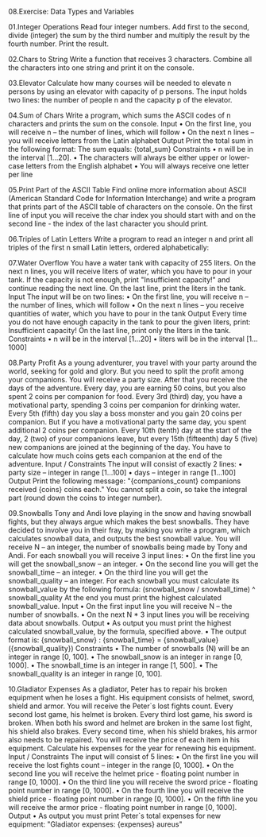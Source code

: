 08.Exercise: Data Types and Variables

  01.Integer Operations
Read four integer numbers. Add first to the second, divide (integer) the sum by the third number and multiply the result by the fourth number. Print the result.

  02.Chars to String
Write a function that receives 3 characters. Combine all the characters into one string and print it on the console.

  03.Elevator
Calculate how many courses will be needed to elevate n persons by using an elevator with capacity of p persons. The input holds two lines: the number of people n and the capacity p of the elevator.

  04.Sum of Chars
Write a program, which sums the ASCII codes of n characters and prints the sum on the console.
Input
    • On the first line, you will receive n – the number of lines, which will follow
    • On the next n lines – you will receive letters from the Latin alphabet
Output
Print the total sum in the following format:
The sum equals: {total_sum}
Constraints
    • n will be in the interval [1…20].
    • The characters will always be either upper or lower-case letters from the English alphabet
    • You will always receive one letter per line

  05.Print Part of the ASCII Table
Find online more information about ASCII (American Standard Code for Information Interchange) and write a program that prints part of the ASCII table of characters on the console.  On the first line of input you will receive the char index you should start with and on the second line - the index of the last character you should print.

  06.Triples of Latin Letters
Write a program to read an integer n and print all triples of the first n small Latin letters, ordered alphabetically:

  07.Water Overflow
You have a water tank with capacity of 255 liters. On the next n lines, you will receive liters of water, which you have to pour in your tank. If the capacity is not enough, print "Insufficient capacity!" and continue reading the next line. On the last line, print the liters in the tank.
Input
The input will be on two lines:
    • On the first line, you will receive n – the number of lines, which will follow
    • On the next n lines – you receive quantities of water, which you have to pour in the tank
Output
Every time you do not have enough capacity in the tank to pour the given liters, print:
Insufficient capacity!
On the last line, print only the liters in the tank.
Constraints
    • n will be in the interval [1…20]
    • liters will be in the interval [1…1000]
    
  08.Party Profit
As a young adventurer, you travel with your party around the world, seeking for gold and glory. But you need to split the profit among your companions.
You will receive a party size. After that you receive the days of the adventure. 
Every day, you are earning 50 coins, but you also spent 2 coins per companion for food. 
Every 3rd (third) day, you have a motivational party, spending 3 coins per companion for drinking water. 
Every 5th (fifth) day you slay a boss monster and you gain 20 coins per companion. But if you have a motivational party the same day, you spent additional 2 coins per companion. 
Every 10th (tenth) day at the start of the day, 2 (two) of your companions leave, but every 15th (fifteenth) day 5 (five) new companions are joined at the beginning of the day.
You have to calculate how much coins gets each companion at the end of the adventure.
Input / Constraints
The input will consist of exactly 2 lines:
    • party size – integer in range [1…100]
    • days – integer in range [1…100]
Output
Print the following message: "{companions_count} companions received {coins} coins each."
You cannot split a coin, so take the integral part (round down the coins to integer number). 

  09.Snowballs
Tony and Andi love playing in the snow and having snowball fights, but they always argue which makes the best snowballs. They have decided to involve you in their fray, by making you write a program, which calculates snowball data, and outputs the best snowball value.
You will receive N – an integer, the number of snowballs being made by Tony and Andi.
For each snowball you will receive 3 input lines:
    • On the first line you will get the snowball_snow – an integer.
    • On the second line you will get the snowball_time – an integer.
    • On the third line you will get the snowball_quality – an integer.
For each snowball you must calculate its snowball_value by the following formula:
(snowball_snow / snowball_time) ^ snowball_quality
At the end you must print the highest calculated snowball_value.
Input
    • On the first input line you will receive N – the number of snowballs.
    • On the next N * 3 input lines you will be receiving data about snowballs. 
Output
    • As output you must print the highest calculated snowball_value, by the formula, specified above. 
    • The output format is: 
{snowball_snow} : {snowball_time} = {snowball_value} ({snowball_quality})
Constraints
    • The number of snowballs (N) will be an integer in range [0, 100].
    • The snowball_snow is an integer in range [0, 1000].
    • The snowball_time is an integer in range [1, 500].
    • The snowball_quality is an integer in range [0, 100].
    
  10.Gladiator Expenses
As a gladiator, Peter has to repair his broken equipment when he loses a fight. His equipment consists of helmet, sword, shield and armor. You will receive the Peter\`s lost fights count. 
Every second lost game, his helmet is broken.
Every third lost game, his sword is broken.
When both his sword and helmet are broken in the same lost fight, his shield also brakes.
Every second time, when his shield brakes, his armor also needs to be repaired. 
You will receive the price of each item in his equipment. Calculate his expenses for the year for renewing his equipment. 
Input / Constraints
The input will consist of 5 lines:
    • On the first line you will receive the lost fights count – integer in the range [0, 1000].
    • On the second line you will receive the helmet price - floating point number in range [0, 1000]. 
    • On the third line you will receive the sword price - floating point number in range [0, 1000]. 
    • On the fourth line you will receive the shield price - floating point number in range [0, 1000]. 
    • On the fifth line you will receive the armor price - floating point number in range [0, 1000]. 
Output
    • As output you must print Peter\`s total expenses for new equipment: "Gladiator expenses: {expenses} aureus"
    
